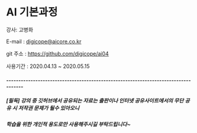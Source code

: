 # AI 기본과정

강사: 고병화

E-mail : digicope@aicore.co.kr


git 주소 :    https://github.com/digicope/ai04

사용기간 : 2020.04.13  ~ 2020.05.15


#### 
#### -----------------------------------------------------------------------------------
####


##### [필독] 강의 중 깃허브에서 공유되는 자료는 출판이나 인터넷 공유사이트에서의 무단 공유 시 저작권 문제가 될수 있아오니
#####          학습을 위한 개인적 용도로만 사용해주시길 부탁드립니다~
       
